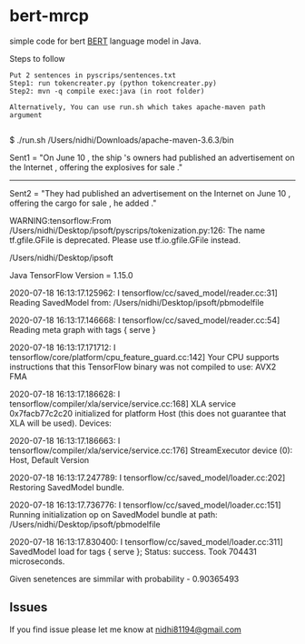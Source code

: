 # bert-mrcp
simple code for bert [BERT](https://github.com/google-research/bert) language model in Java.

Steps to follow

```
Put 2 sentences in pyscrips/sentences.txt
Step1: run tokencreater.py (python tokencreater.py)
Step2: mvn -q compile exec:java (in root folder)

Alternatively, You can use run.sh which takes apache-maven path argument


```

$ ./run.sh /Users/nidhi/Downloads/apache-maven-3.6.3/bin

Sent1 =  "On June 10 , the ship 's owners had published an advertisement on the Internet , offering the explosives for sale ."

----------------------------------------
Sent2 =  "They had published an advertisement on the Internet on June 10 , offering the cargo for sale , he added ."

WARNING:tensorflow:From /Users/nidhi/Desktop/ipsoft/pyscrips/tokenization.py:126: The name tf.gfile.GFile is deprecated. Please use tf.io.gfile.GFile instead.

/Users/nidhi/Desktop/ipsoft

Java TensorFlow Version = 1.15.0

2020-07-18 16:13:17.125962: I tensorflow/cc/saved_model/reader.cc:31] Reading SavedModel from: /Users/nidhi/Desktop/ipsoft/pbmodelfile

2020-07-18 16:13:17.146668: I tensorflow/cc/saved_model/reader.cc:54] Reading meta graph with tags { serve }

2020-07-18 16:13:17.171712: I tensorflow/core/platform/cpu_feature_guard.cc:142] Your CPU supports instructions that this TensorFlow binary was not compiled to use: AVX2 FMA

2020-07-18 16:13:17.186628: I tensorflow/compiler/xla/service/service.cc:168] XLA service 0x7facb77c2c20 initialized for platform Host (this does not guarantee that XLA will be used). Devices:

2020-07-18 16:13:17.186663: I tensorflow/compiler/xla/service/service.cc:176]   StreamExecutor device (0): Host, Default Version

2020-07-18 16:13:17.247789: I tensorflow/cc/saved_model/loader.cc:202] Restoring SavedModel bundle.

2020-07-18 16:13:17.736776: I tensorflow/cc/saved_model/loader.cc:151] Running initialization op on SavedModel bundle at path: 
/Users/nidhi/Desktop/ipsoft/pbmodelfile

2020-07-18 16:13:17.830400: I tensorflow/cc/saved_model/loader.cc:311] SavedModel load for tags { serve }; Status: success. Took 704431 microseconds.



Given senetences are simmilar with probability - 0.90365493




## Issues
If you find issue please let me know at nidhi81194@gmail.com

